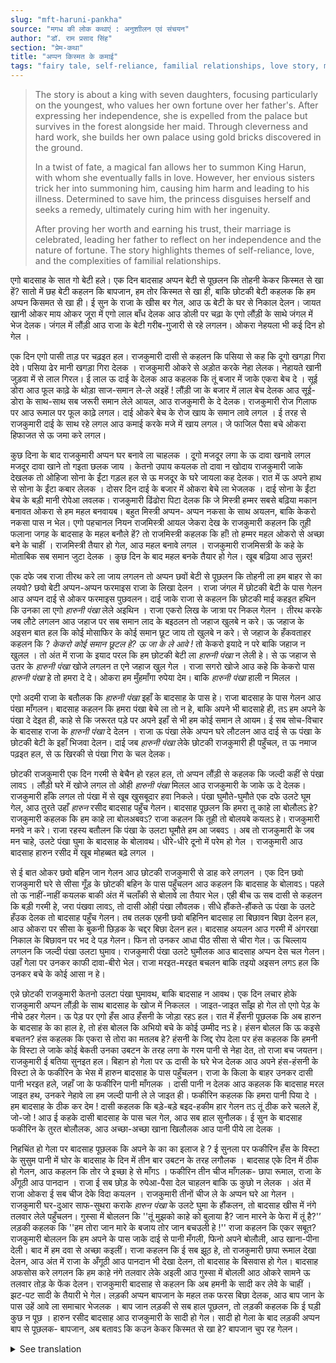 ```yaml
---
slug: "mft-haruni-pankha"
source: "मगध की लोक कथाएं : अनुशाीलन एवं संचयन"
author: "डॉ. राम प्रसाद सिंह"
section: "प्रेम-कथा"
title: "अप्पन किस्मत के कमाई"
tags: "fairy tale, self-reliance, familial relationships, love story, magical elements"
---
```

<blockquote>
The story is about a king with seven daughters, focusing particularly on the youngest, who values her own fortune over her father's. After expressing her independence, she is expelled from the palace but survives in the forest alongside her maid. Through cleverness and hard work, she builds her own palace using gold bricks discovered in the ground. 

In a twist of fate, a magical fan allows her to summon King Harun, with whom she eventually falls in love. However, her envious sisters trick her into summoning him, causing him harm and leading to his illness. Determined to save him, the princess disguises herself and seeks a remedy, ultimately curing him with her ingenuity.

After proving her worth and earning his trust, their marriage is celebrated, leading her father to reflect on her independence and the nature of fortune. The story highlights themes of self-reliance, love, and the complexities of familial relationships.
</blockquote>

एगो बादसाह के सात गो बेटी हले। एक दिन बादसाह अप्पन बेटी से पूछलन कि तोहनी केकर किस्मत से खा हें? सातो में छह बेटी कहलन कि बापजान, हम तोर किस्मत से खा ही, बाकि छोटकी बेटी कहलक कि हम अप्पन किसमत से खा ही। ई सुन के राजा के खीस बर गेल, आउ ऊ बेटी के घर से निकाल देलन। जायत खानी ओकर माय ओकर जूरा में एगो लाल बाँध देलक आउ डोली पर चढ़ा के एगो लौंड़ी के साथे जंगल में भेज देलक। जंगल में लौंड़ी आउ राजा के बेटी गरीब-गुजारी से रहे लगलन। ओकरा नेहयला भी कई दिन हो गेल । 

एक दिन एगो पासी ताड़ पर चढ़इत हल। राजकुमारी दासी से कहलन कि पसिया से कह कि दूगो खगड़ा गिरा देवे। पसिया ढेर मानी खगड़ा गिरा देलक । राजकुमारी ओकरे से अड़ोत करके नेहा लेलक। नेहायते खानी जुड़वा में से लाल गिरल। ई लाल ऊ दाई के देलक आउ कहलक कि तूं बजार में जाके एकरा बेच दे । सूई डोरा आउ फूल काढ़े के थोड़ा साज-समान ले-ले अइहें ! लौंड़ी जा के बजार में लाल बेच देलक आउ सूई-डोरा के साथ-साथ सब जरूरी समान लेले आयल, आउ राजकुमारी के दे देलक। राजकुमारी रोज गिलाफ पर आउ रूमाल पर फूल काढ़े लगल। दाई ओकरे बेच के रोज खाय के समान लावे लगल । ई तरह से राजकुमारी दाई के साथ रहे लगल आउ कमाई करके मजे में खाय लगल। जे फाजिल पैसा बचे ओकरा हिफाजत से ऊ जमा करे लगल।

कुछ दिना के बाद राजकुमारी अप्पन घर बनावे ला चाहलक । दूगो मजदूर लगा के ऊ दावा खनावे लगल मजदूर दावा खाने तो गइता छलक जाय । केतनो उपाय कयलक तो दावा न खोदाय राजकुमारी जाके देखलक तो ओहिजा सोना के ईंटा गड़ल हल से ऊ मजदूर के घरे जायला कह देलक। रात में ऊ अपने हाथ से सोना के ईंटा कबार लेलक । दोसर दिन दाई के बजार में ओकरा बेचे ला भेजलक । दाई सोना के ईंटा बेच के बड़ी मानी रोपेआ लवलक। राजकुमारी ढिंढोरा पिटा देलक कि जे मिस्त्री हम्मर सबसे बढ़िया मकान बनावत ओकरा से हम महल बनवायब। बहुत मिस्त्री अप्पन- अप्पन नकसा के साथ अयलन, बाकि केकरो नकसा पास न भेल। एगो पहचानल नियन राजमिस्त्री आयल जेकरा देख के राजकुमारी कहलन कि तूही फलाना जगह के बादसाह के महल बनौले हें? तो राजम‍िस्‍त्री कहलक कि हाँ! तो हम्मर महल ओकरो से अच्छा बने के चाहीं । राजमिस्‍त्री तैयार हो गेल, आउ महल बनावे लगल । राजकुमारी राजमिसत्री के कहे के मोताबिक सब समान जुटा देलक । कुछ दिन के बाद महल बनके तैयार हो गेल। खूब बढ़िया आउ सुन्नर!
 
एक दफे जब राजा तीरथ करे ला जाय लगलन तो अप्पन छवों बेटी से पूछलन कि तोहनी ला हम बाहर से का लयवो? छवो बेटी अप्पन-अप्पन फरमाइस राजा के लिखा देलन । राजा जंगल में छोटकी बेटी के पास गेलन आउ अप्पन दाई से ओकर फरमाइस पुछवलन। दाई जाके राजा से कहलन कि छोटकी माई कहइत हथिन कि उनका ला एगो *हारुनी पंखा* लेले अइथिन । राजा एकरो लिख के जात्रा पर निकल गेलन । तीरथ करके जब लौटे लगलन आउ जहाज पर सब समान लाद के बइठलन तो जहाज खुलबे न करे। ऊ जहाज के अइसन बात हल कि कोई मोसाफिर के कोई समान छूट जाय तो खुलबे न करे। से जहाज के हँकवताहर कहलन कि ? *केकरो कोई समान छूटल हे? ऊ जा के ले आवे !* तो केकरो इयादे न परे बाकि जहाज न खुलल । तो अंत में राजा के इयाद परल कि हम छोटकी बेटी ला *हारुनी पंखा* न लेली हे। से ऊ जहाज से उतर के *हारुनी पंखा*  खोजे लगलन त एने जहाज खुल गेल । राजा सगरो खोजे आउ कहे कि केकरो पास *हारुनी पंखा* हे तो हमरा दे दे। ओकरा हम मुँहमाँगा रुपेया देम। बाकि *हारुनी पंखा* हाली न मिलल । 

एगो अदमी राजा के बतौलक कि *हारुनी पंखा* इहाँ के बादसाह के पास हे। राजा बादसाह के पास गेलन आउ पंखा माँगलन। बादसाह कहलन कि हमरा पंखा बेचे ला तो न हे, बाकि अपने भी बादसाहे ही, तऽ हम अपने के पंखा दे देइत ही, काहे से कि जरूरत पड़े पर अपने इहाँ से भी हम कोई समान ले आयम। ई सब सोच-विचार के बादसाह राजा के *हारुनी पंखा*  दे देलन । राजा ऊ पंखा लेके अप्पन घरे लौटलन आउ दाई से ऊ पंखा के छोटकी बेटी के इहाँ भिजवा देलन। दाई जब *हारुनी पंखा* लेके छोटकी राजकुमारी ही पहुँचल, त ऊ नमाज पढ़इत हल, से ऊ खिरकी से पंखा गिरा के चल देलक। 

छोटकी राजकुमारी एक दिन गरमी से बेचैन हो रहल हल, तो अप्पन लौंड़ी से कहलक कि जल्दी कहीं से पंखा लावऽ । लौंड़ी घरे में खोजे लगल तो ओही *हारुनी पंखा* मिलल आउ राजकुमारी के जाके ऊ दे देलक। राजकुमारी हाँके लगल तो पंखा में से खूब खुसबूदार हवा निकले। पंखा घुमौते-घुमौते एक दफे उलटे घूम गेल, आउ तुरते उहाँ *हारुन* रसीद बादसाह पहुँच गेलन। बादसाह पूछलन कि हमरा तू काहे ला बोलौलऽ हे?   राजकुमारी कहलक कि हम काहे ला बोलअबवऽ? राजा कहलन कि तूही तो बोलयबे कयलऽ हे। राजकुमारी मनवे न करे। राजा रहस्‍य बतौलन कि पंखा के उलटा घूमौते हम आ जबवऽ । अब तो राजकुमारी के जब मन चाहे, उलटे पंखा घुमा के बादसाह के बोलावथ। धीरे-धीरे दूनो में परेम हो गेल । राजकुमारी आउ बादसाह हारुन रसीद में खूब मोहब्बत बढ़े लगल । 

से ई बात ओकर छवो बहिन जान गेलन आउ छोटकी राजकुमारी से डाह करे लगलन । एक दिन छवो राजकुमारी घरे से सीसा गूँड़ के छोटकी बहिन के पास पहुँचलन आउ कहलन कि बादसाह के बोलावऽ। पहले तो ऊ नाहीं-नाहीं कयलक बाकी अंत में चलाँकी से बोलावे ला तैयार भेल। एही बीच ऊ सब दासी से कहलन कि बड़ी गरमी हे, जरा पंखवा लावऽ, तो दासी ओही पंखा लौवलक। सीधे हौंकते-हौंकते ऊ पंखा के उलटे हँउक देलक तो बादसाह पहुँच गेलन। तब तलक एहनी छवो बहिनिन बादसाह ला बिछावन बिछा देलन हल, आउ ओकरा पर सीसा के बुकनी छिड़क के चद्दर बिछा देलन हल। बादसाह अयलन आउ गरमी में अंगरखा निकाल के बिछावन पर भद दे पड़ गेलन। फिन तो उनकर आधा पीठ सीसा से चीरा गेल। ऊ चिल्लाय लगलन कि जल्दी पंखा उलटा घुमाव। राजकुमारी पंखा उलटे घुमौलक आउ बादसाह अप्पन देस चल गेलन। उहाँ गेला पर उनकर काफी दावा-बीरो भेल। राजा मरइत-मरइत बचलन बाकि तइयो अइसन लगऽ हल कि उनकर बचे के कोई आसा न हे।
 
एन्ने छोटकी राजकुमारी केतनो उलटा पंखा घुमावथ, बाकि बादसाह न आवथ। एक दिन लचार होके राजकुमारी अप्पन लौंड़ी के साथ बादसाह के खोज में निकलल । जाइत-जाइत साँझ हो गेल तो एगो पेड़ के नीचे ठहर गेलन। ऊ पेड़ पर एगो हँस आउ हँसनी के जोड़ा रहऽ हल। रात में हँसनी पूछलक कि अब हारुन के बादसाह के का हाल हे, तो हंस बोलल कि अभियो बचे के कोई उम्मीद नऽ हे। हंसन बोलल कि ऊ कइसे बचतन? हंस कहलक कि एकरा से तोरा का मतलब हे? हंसनी के जिद्द रोप देला पर हंस कहलक कि हमनी के विस्टा ले जाके कोई बेकती उनका उबटन के तरह लगा के गरम पानी से नेहा देत, तो राजा बच जयतन। राजकुमारी ई बतिया सुनइत हल। बिहान हो गेला पर ऊ दासी के घरे भेज देलक आउ अपने हंस-हंसनी के विस्टा ले के फकीरिन के भेस में हारुन बादसाह के पास पहुँचलन। राजा के किला के बाहर उनकर दासी पानी भरइत हले, जहाँ जा के फकीरिन पानी माँगलक । दासी पानी न देलक आउ कहलक कि बादसाह मरल जाइत हथ, उनकरे नेहावे ला हम जल्दी पानी ले ले जाइत ही। फकीरिन कहलक कि हमरा पानी पिया दे । हम बादसाह के ठीक कर देम ! दासी कहलक कि बड़े-बड़े बइद-हकीम हार गेलन तऽ तूं ठीक करे चलले हें, जो-जो ! आउ ई कहके दासी बादसाह के पास चल गेल, आउ सब हाल सुनौलक। ई सुन के बादसाह फकीरिन के तुरत बोलौलक, आउ अच्छा-अच्छा खाना खिलौलक आउ पानी पीये ला देलक । 

निहचिंत हो गेला पर बादसाह पूछलक कि अपने के का का इलाज हे ? ई सुनला पर फकीरिन हँस के विस्टा के सुसुम पानी में घोर के बादसाह के दिन में तीन बार उबटन के तरह लगौलक । बादसाह एके दिन में ठीक हो गेलन, आउ कहलन कि तोर जे इच्छा हे से माँगऽ । फकीरिन तीन चीज माँगलक- छापा रूमाल, राजा के अँगूठी आउ पानदान । राजा ई सब छोड़ के रुपेआ-पैसा देल चाहलन बाकि ऊ कुछो न लेलक । अंत में राजा ओकरा ई सब चीज देके विदा कयलन । राजकुमारी तीनों चीज ले के अप्पन घरे आ गेलन । 
राजकुमारी घर-दुआर साफ-सुथरा कराके *हारुन पंखा* के उलटे घुमा के हौंकलन, तो बादसाह खीस में नंगे तलवार लेले पहुँचलन। गुस्सा में बोललन कि ''तूं मुझको काहे को बुलाया है? जान मारने के फेरा में तूं है?'’  लड़की कहलक कि ''हम तोरा जान मारे के बजाय तोर जान बचउली हे !'' राजा कहलन कि एकर सबूत? राजकुमारी बोललन कि हम अपने के पास जाके दाई से पानी मँगली, फिनो अपने बोलौली, आउ खाना-पीना देली। बाद में हम दवा से अच्छा कइलीं। राजा कहलन कि ई सब झूठ हे, तो राजकुमारी छापा रूमाल देखा देलन, आउ अंत में राजा के अँगूठी आउ पानदान भी देखा देलन, तो बादसाह के बिसवास हो गेल। बादसाह अफसोस करे लगलन कि हम काहे नंगे तलवार लेके अइली आउ गुस्सा में बोलली आठ ओकरे सामने ऊ तलवार तोड़ के फेंक देलन। राजकुमारी बादसाह से कहलन कि अब हमनी के सादी कर लेवे के चाहीं । झट-पट सादी के तैयारी भे गेल। लड़की अप्पन बापजान के महल तक फरस बिछा देलक, आउ बाप जान के पास उहें आवे ला समाचार भेजलक । बाप जान लड़की से सब हाल पूछलन, तो लड़की कहलक कि ई घड़ी कुछ न पूछ । हारुन रसीद बादसाह आउ राजकुमारी के सादी हो गेल। सादी हो गेला के बाद लड़की अप्पन बाप से पूछलक- बापजान, अब बतावऽ कि कउन केकर किस्मत से खा हे?  बापजान चुप रह गेलन। 

<details>
<summary>See translation</summary>

Once there was a king who had seven daughters. One day, the king asked his daughters from whom they derive their fortune. Six of the daughters replied, “Father, we rely on your fortune,” but the youngest daughter said, “I rely on my own fortune.” Hearing this, the king became very angry and expelled her from his house. As she was leaving, her mother tied a red thread around her wrist and sent her off into the forest with a girl. In the forest, the girl and the king’s daughter began to live in poverty. Many days passed.

One day, a laborer climbed a palm tree. The princess told her maid to ask the laborer to drop two fruits. The laborer complied and dropped the fruits. The princess skillfully caught one in her hands. After that, it fell into her lap, and she gave it to her maid, saying to sell it in the market and come back with some necessary items like a needle, thread, and flowers. The maid went to the market, sold the fruit, and brought back all the necessary items and gave them to the princess. The princess began to decorate her veil and handkerchief with flowers. The maid started bringing them food to eat daily. In this way, the princess continued to live with the maid and started earning, saving leftover money carefully.

After some days, the princess wanted to build her own house. She hired two laborers to start the foundation, but whenever they tried to dig, it didn’t work. After trying various methods, the princess went to check and found gold bricks buried in the ground, so she told the laborers to go home. That night, she took the gold bricks with her own hands. The next day, she sent the maid to the market to sell them. The maid sold the gold bricks and earned a good amount. The princess announced that whoever could build the best house for her would be given the contract. Many masons came with their own plans, but none were accepted. 

Then came a well-known royal mason, and the princess asked him if he had built the king’s palace in a certain place. The mason said yes, so she insisted that her palace should be even better than that. The mason agreed and began to build the palace. The princess provided all the materials needed as per the mason's requirements. After some days, the palace was ready, and it was magnificent and beautiful!

One time, when the king was about to go on a pilgrimage, he asked each of his six daughters if they wanted anything from outside. Each of the six daughters provided their requests to the king. The king went into the forest to consult with his youngest daughter’s maid. The maid went and told the king that the youngest daughter wanted a *Haaruni fan* (a special fan). The king noted it down and set out on his journey. However, upon returning and loading everything onto his ship, it wouldn’t sail. The ship had a rule that if a traveler left anything behind, it wouldn’t depart. So, the captain yelled out, "Has anyone forgotten something? Go and fetch it!" But no one realized they had forgotten anything, and the ship remained docked. Finally, the king remembered that he hadn’t brought the *Haaruni fan* for his youngest daughter. He disembarked to search for it, and just then, the ship set sail.

Searching everywhere, the king called out, asking if anyone had the *Haaruni fan* and he would pay whatever price they asked for it. But he couldn’t find it anywhere.

A man informed the king that the *Haaruni fan* was with the local king. The king went to the local king and requested the fan. The local king replied, "I don’t sell the fan, but since you are a king too, I will give it to you, as if the need arises, I can also come to you for something." After some consideration, the local king gave the king the *Haaruni fan*. The king returned home and sent the fan to his youngest daughter through the maid. When the maid reached the youngest princess, she was praying, so she dropped the fan through the window and left.

One day, the youngest princess was feeling very restless due to the heat, so she told her maid to quickly bring a fan from somewhere. The maid searched the house and found that very *Haaruni fan* and brought it to the princess. As the princess began to fan herself, a fragrant breeze emanated from the fan. While fanning, at one point, the fan turned upside down, and suddenly, *Harun*, the local king, appeared. The king asked, "Why have you called me?" The princess replied, "Why would I call you?" The king insisted that she had summoned him. The princess refused to believe it. The king revealed the secret that whenever the fan turned upside down, he would come. Now the princess could summon the king whenever she desired by just upside down fanning. Gradually, love blossomed between them, and the princess and King Harun fell deeply in love.

Soon, all six of her sisters found out about this and began to grow envious of the youngest princess. One day, all six princesses arrived at the youngest sister's home and asked her to call the king. At first, she hesitated, but eventually, they cleverly persuaded her to do so. Meanwhile, they told the maid that it was very hot, and to bring the fan. So the maid fetched the fan. While fanning madly, she turned the fan upside down, and *Harun* the king came right away. By that time, the six sisters had already prepared a bed for the king and scattered some glass beads on it before laying down sheets. The king arrived and, in the heat, removed his coat and lay down, causing half of his back to get cut by the glass beads. He started yelling for someone to turn the fan upside down. The princess turned the fan upside down, and the king left for his country. When he got there, he fell seriously ill, nearly dying, and it seemed to him that there was no hope for his survival.

Meanwhile, no matter how much the youngest princess turned the fan upside down, the king did not come. One day, out of desperation, the princess, along with her maid, set out in search of the king. As they were walking, it got dark, and they stopped under a tree. On that tree, a pair of swans were resting. At night, the female swan asked how the Harun king was doing, to which the male swan replied that he had no hope of survival yet. The female swan continued to question, and the male swan, despite his reluctance, explained that if someone took him to the river and bathed him in warm water like a cleansing ritual, he would recover. The princess heard this conversation. In the morning, she sent her maid to fetch some water and disguised herself as a female beggar to reach King Harun.

When she arrived outside the king's palace, her maid was fetching water when the beggar woman asked for water. The maid refused, saying that the king was dying, and she needed to get the water quickly for him. The beggar woman insisted, saying, "If you give me water, I can heal the king!" The maid said, "Great doctors and healers have failed, and you think you can fix him? Ridiculous!" After this, the maid quickly went to the king to inform him of everything. Hearing this, the king immediately called for the beggar woman and provided her with a grand meal and water to drink.

The beggar woman felt reassured but the king asked her what treatment she had. Upon hearing this, she laughed and took out a special powder from her basket and applied it to the king three times throughout the day. The king healed in just one day and asked her for her wishes. The beggar woman requested three things: a printed handkerchief, the king's ring, and a betel box. The king wanted to offer her money instead, but she refused all that. Finally, he gave her what she requested. The princess returned home with all three items.

The princess cleaned up the house and turned the *Haaruni fan* upside down. The king quickly arrived, sword drawn and furious. He yelled, "Why have you called me? Are you trying to kill me?" The girl replied, "I saved your life instead of taking it!" The king asked for proof. The princess revealed the printed handkerchief, and ultimately showed him the ring and the betel box, and the king began to believe her. The king felt regret for coming with a sword in anger, and in frustration, he threw the sword aside. 

The princess told the king they should get married now. Preparations for the wedding took place swiftly. The girl spread bedding all the way to her father’s palace and sent news for him to come. When the father arrived, he asked her everything and she said, "Right now, please do not ask anything." The wedding between Harun the king and the princess took place. After the wedding, the girl asked her father, "Now tell me, who eats from whose fortune?" The father fell silent.
</details>